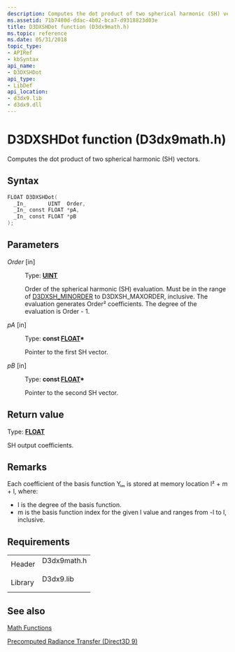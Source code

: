 ```yaml
---
description: Computes the dot product of two spherical harmonic (SH) vectors.
ms.assetid: 71b7480d-ddac-4b02-bca7-d9318823d03e
title: D3DXSHDot function (D3dx9math.h)
ms.topic: reference
ms.date: 05/31/2018
topic_type: 
- APIRef
- kbSyntax
api_name: 
- D3DXSHDot
api_type: 
- LibDef
api_location: 
- d3dx9.lib
- d3dx9.dll
---
```


# D3DXSHDot function (D3dx9math.h)

Computes the dot product of two spherical harmonic (SH) vectors.

## Syntax


```C++
FLOAT D3DXSHDot(
  _In_       UINT  Order,
  _In_ const FLOAT *pA,
  _In_ const FLOAT *pB
);
```



## Parameters

<dl> <dt>

*Order* \[in\]
</dt> <dd>

Type: **[**UINT**](../winprog/windows-data-types.md)**

Order of the spherical harmonic (SH) evaluation. Must be in the range of [D3DXSH\_MINORDER](other-d3dx-constants.md) to D3DXSH\_MAXORDER, inclusive. The evaluation generates Order² coefficients. The degree of the evaluation is Order - 1.

</dd> <dt>

*pA* \[in\]
</dt> <dd>

Type: **const [**FLOAT**](../winprog/windows-data-types.md)\***

Pointer to the first SH vector.

</dd> <dt>

*pB* \[in\]
</dt> <dd>

Type: **const [**FLOAT**](../winprog/windows-data-types.md)\***

Pointer to the second SH vector.

</dd> </dl>

## Return value

Type: **[**FLOAT**](../winprog/windows-data-types.md)**

SH output coefficients.

## Remarks

Each coefficient of the basis function Yₗₘ is stored at memory location l² + m + l, where:

-   l is the degree of the basis function.
-   m is the basis function index for the given l value and ranges from -l to l, inclusive.

## Requirements



|                    |                                                                                        |
|--------------------|----------------------------------------------------------------------------------------|
| Header<br/>  | <dl> <dt>D3dx9math.h</dt> </dl> |
| Library<br/> | <dl> <dt>D3dx9.lib</dt> </dl>   |



## See also

<dl> <dt>

[Math Functions](dx9-graphics-reference-d3dx-functions-math.md)
</dt> <dt>

[Precomputed Radiance Transfer (Direct3D 9)](precomputed-radiance-transfer.md)
</dt> </dl>

 

 
